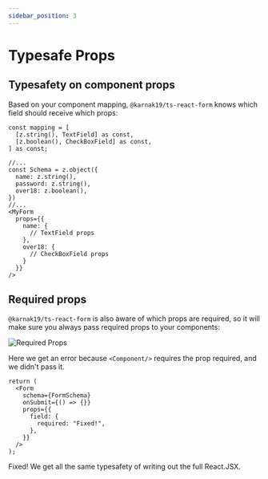 ```yaml
---
sidebar_position: 3
---
```


# Typesafe Props

## Typesafety on component props

Based on your component mapping, <code>@karnak19/ts-react-form</code> knows which field should receive which props:

```tsx
const mapping = [
  [z.string(), TextField] as const,
  [z.boolean(), CheckBoxField] as const,
] as const;

//...
const Schema = z.object({
  name: z.string(),
  password: z.string(),
  over18: z.boolean(),
})
//...
<MyForm
  props={{
    name: {
      // TextField props
    },
    over18: {
      // CheckBoxField props
    }
  }}
/>
```

## Required props

`@karnak19/ts-react-form` is also aware of which props are required, so it will make sure you always pass required props to your components:

![Required Props](https://user-images.githubusercontent.com/12774588/210124307-c456ec95-ed9e-47fe-b6f5-a4e7327aab85.png)

Here we get an error because `<Component/>` requires the prop required, and we didn't pass it.

```tsx
return (
  <Form
    schema={FormSchema}
    onSubmit={() => {}}
    props={{
      field: {
        required: "Fixed!",
      },
    }}
  />
);
```

Fixed! We get all the same typesafety of writing out the full React.JSX.
